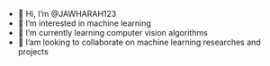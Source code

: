 - 👋 Hi, I’m @JAWHARAH123
- 👀 I’m interested in machine learning
- 🌱 I’m currently learning computer vision algorithms
- 💞️ I’am looking to collaborate on machine learning researches and projects


